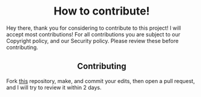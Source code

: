 <h1 align="center">How to contribute!</h1>

Hey there, thank you for considering to contribute to this project! I will accept most contributions! For all contributions you are subject to our Copyright policy, and our Security policy. Please review these before contributing.

<h2 align="center">Contributing</h2>

Fork [this](https://github.com/mrmagicpie/sudoprofile) repository, make, and commit your edits, then open a pull request, and I will try to review it within 2 days.
